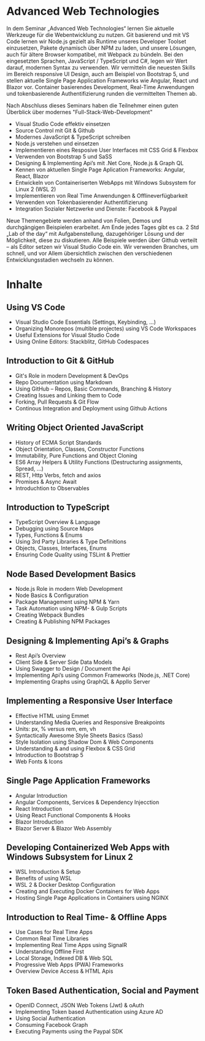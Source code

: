 # Advanced Web Technologies

In dem Seminar „Advanced Web Technologies“ lernen Sie aktuelle Werkzeuge für die Webentwicklung zu nutzen. Git basierend und mit VS Code lernen wir Node.js gezielt als Runtime unseres Developer Toolset einzusetzen, Pakete dynamisch über NPM zu laden, und unsere Lösungen, auch für ältere Browser kompatibel, mit Webpack zu bündeln.
Bei den eingesetzten Sprachen, JavaScript / TypeScript und C#, legen wir Wert darauf, modernen Syntax zu verwenden. Wir vermitteln die neuesten Skills im Bereich responsive UI Design, auch am Beispiel von Bootstrap 5, und stellen aktuelle Single Page Application Frameworks wie Angular, React und Blazor vor. Container basierendes Development, Real-Time Anwendungen und tokenbasierende Authentifizierung runden die vermittelten Themen ab.

Nach Abschluss dieses Seminars haben die Teilnehmer einen guten Überblick über modernes "Full-Stack-Web-Development"

- Visual Studio Code effektiv einsetzen
- Source Control mit Git & Github
- Modernes JavaScript & TypeScript schreiben
- Node.js verstehen und einsetzen
- Implementieren eines Resposive User Interfaces mit CSS Grid & Flexbox
- Verwenden von Bootstrap 5 und SaSS 
- Designing & Implementing Api’s mit .Net Core, Node.js & Graph QL
- Kennen von aktuellen Single Page Aplication Frameworks: Angular, React, Blazor
- Entwickeln von Containeriserten WebApps mit Windows Subsystem for Linux 2 (WSL 2)
- Implementieren von Real Time Anwendungen & Offlineverfügbarkeit
- Verwenden von Tokenbasierender Authentifizierung
- Integration Sozialer Netzwerke und Dienste: Facebook & Paypal

Neue Themengebiete werden anhand von Folien, Demos und durchgängigen Beispielen erarbeitet. Am Ende jedes Tages gibt es ca. 2 Std „Lab of the day“ mit Aufgabenstellung, dazugehöriger Lösung und der Möglichkeit, diese zu diskutieren. Alle Beispiele werden über Github verteilt – als Editor setzen wir Visual Studio Code ein. Wir verwenden Branches, um schnell, und vor Allem übersichtlich zwischen den verschiedenen Entwicklungsstadien wechseln zu können.

# Inhalte

## Using VS Code

- Visual Studio Code Essentials (Settings, Keybinding, ...)
- Organizing Monorepos (multible projectes) using VS Code Workspaces
- Useful Extensions for Visual Studio Code
- Using Online Editors: Stackblitz, GitHub Codespaces

## Introduction to Git & GitHub

- Git's Role in modern Development & DevOps
- Repo Documentation using Markdown
- Using GitHub – Repos, Basic Commands, Branching & History
- Creating Issues and Linking them to Code 
- Forking, Pull Requests & Git Flow
- Continous Integration and Deployment using Github Actions

## Writing Object Oriented JavaScript 

- History of ECMA Script Standards
- Object Orientation, Classes, Constructor Functions 
- Immutability, Pure Functions and Object Cloning
- ES6 Array Helpers & Utility Functions (Destructuring assignments, Spread, ...)
- REST, Http Verbs, fetch and axios
- Promises & Async Await
- Introduchtion to Observables

## Introduction to TypeScript

- TypeScript Overview & Language
- Debugging using Source Maps
- Types, Functions & Enums
- Using 3rd Party Libraries & Type Definitions
- Objects, Classes, Interfaces, Enums
- Ensuring Code Quality using TSLint & Prettier

## Node Based Development Basics

- Node.js Role in modern Web Development
- Node Basics & Configuration
- Package Management using NPM & Yarn
- Task Automation using NPM- & Gulp Scripts
- Creating Webpack Bundles
- Creating & Publishing NPM Packages

## Designing & Implementing Api’s & Graphs

- Rest Api’s Overview
- Client Side & Server Side Data Models
- Using Swagger to Design / Document the Api
- Implementing Api’s using Common Frameworks (Node.js, .NET Core)
- Implementing Graphs using GraphQL & Appllo Server

## Implementing a Responsive User Interface

- Effective HTML using Emmet
- Understanding Media Queries and Responsive Breakpoints
- Units: px, % versus rem, em, vh
- Syntactically Awesome Style Sheets Basics (Sass)
- Style Isolation using Shadow Dom & Web Components
- Understanding & and using Flexbox & CSS Grid
- Introduction to Bootstrap 5
- Web Fonts & Icons

## Single Page Application Frameworks

- Angular Introduction
- Angular Components, Services & Dependency Injecction
- React Introduction
- Using React Functional Components & Hooks
- Blazor Introduction
- Blazor Server & Blazor Web Assembly

## Developing Containerized Web Apps with Windows Subsystem for Linux 2

- WSL Introduction & Setup
- Benefits of using WSL
- WSL 2 & Docker Desktop Configuration
- Creating and Executing Docker Containers for Web Apps
- Hosting Single Page Applications in Containers using NGINX

## Introduction to Real Time- & Offline Apps

- Use Cases for Real Time Apps
- Common Real Time Libraries
- Implementing Real Time Apps using SignalR
- Understanding Offline First
- Local Storage, Indexed DB & Web SQL
- Progressive Web Apps (PWA) Frameworks
- Overview Device Access & HTML Apis

## Token Based Authentication, Social and Payment

- OpenID Connect, JSON Web Tokens (Jwt) & oAuth
- Implementing Token based Authentication using Azure AD 
- Using Social Authentication
- Consuming Facebook Graph
- Executing Payments using the Paypal SDK
